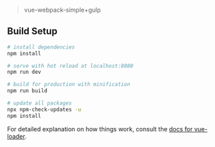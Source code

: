 > vue-webpack-simple+gulp

## Build Setup

``` bash
# install dependencies
npm install

# serve with hot reload at localhost:8080
npm run dev

# build for production with minification
npm run build

# update all packages
npx npm-check-updates -u
npm install

```

For detailed explanation on how things work, consult the [docs for vue-loader](http://vuejs.github.io/vue-loader).
